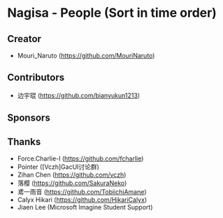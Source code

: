 ﻿# Nagisa - People (Sort in time order)

## Creator
- Mouri_Naruto (https://github.com/MouriNaruto)

## Contributors
- 边宇琨 (https://github.com/bianyukun1213)

## Sponsors

## Thanks
- Force.Charlie-I (https://github.com/fcharlie)
- Pointer ([Vczh]GacUI讨论群)
- Zihan Chen (https://github.com/vczh)
- 落樱 (https://github.com/SakuraNeko)
- 鳶一雨音 (https://github.com/TobiichiAmane)
- Calyx Hikari (https://github.com/HikariCalyx)
- Jiaen Lee (Microsoft Imagine Student Support)
